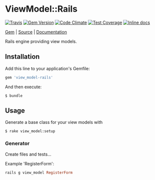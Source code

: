 [github]: https://github.com/neopoly/view_model-rails
[doc]: http://rubydoc.info/github/neopoly/view_model-rails/master/file/README.md
[gem]: https://rubygems.org/gems/view_model-rails
[travis]: https://travis-ci.org/neopoly/view_model-rails
[travis-badge]: https://img.shields.io/travis/neopoly/view_model-rails.svg?branch=master
[codeclimate]: https://codeclimate.com/github/neopoly/view_model-rails
[inchpages]: https://inch-ci.org/github/neopoly/view_model-rails

# ViewModel::Rails

[![Travis][travis-badge]][travis]
[![Gem Version](https://img.shields.io/gem/v/view_model-rails.svg)][gem]
[![Code Climate](https://img.shields.io/codeclimate/github/neopoly/view_model-rails.svg)][codeclimate]
[![Test Coverage](https://codeclimate.com/github/neopoly/view_model-rails/badges/coverage.svg)][codeclimate]
[![Inline docs](https://inch-ci.org/github/neopoly/view_model-rails.svg?branch=master&style=flat)][inchpages]

[Gem][gem] |
[Source][github] |
[Documentation][doc]

Rails engine providing view models.

## Installation

Add this line to your application's Gemfile:

```ruby
gem 'view_model-rails'
```

And then execute:

    $ bundle

## Usage

Generate a base class for your view models with

    $ rake view_model:setup

### Generator
Create files and tests...

Example 'RegisterForm':

```ruby
rails g view_model RegisterForm
```
